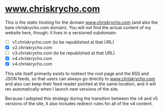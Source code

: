# www.chriskrycho.com

This is the static hosting for the domain www.chriskrycho.com (and also the bare chriskrycho.com domain). You will *not* find the actual content of my website here, though: it lives in a versioned subdomain:

- [ ] v1.chriskrycho.com (to be republished at that URL)
- [x] v2.chriskrycho.com
- [ ] v3.chriskrycho.com (to be republished at that URL)
- [x] v4.chriskrycho.com
- [x] v4.chriskrycho.com 

This site itself primarily exists to redirect the root page and the RSS and JSON feeds, so that users can always go directly to www.chriskrycho.com and also can keep their feed reader pointed at the same location, and it will rev automatically when I launch new versions of the site.

Because I adopted this strategy during the transition between the v4 and v5 versions of the site, it also includes redirect rules for all of the v4 content.
